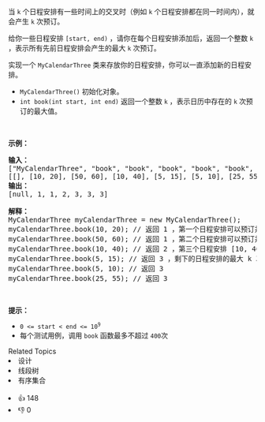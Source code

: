 <p>当 <code>k</code> 个日程安排有一些时间上的交叉时（例如 <code>k</code> 个日程安排都在同一时间内），就会产生 <code>k</code> 次预订。</p>

<p>给你一些日程安排 <code>[start, end)</code> ，请你在每个日程安排添加后，返回一个整数 <code>k</code> ，表示所有先前日程安排会产生的最大 <code>k</code> 次预订。</p>

<p>实现一个 <code>MyCalendarThree</code> 类来存放你的日程安排，你可以一直添加新的日程安排。</p>

<ul>
	<li><code>MyCalendarThree()</code> 初始化对象。</li>
	<li><code>int book(int start, int end)</code> 返回一个整数 <code>k</code> ，表示日历中存在的 <code>k</code> 次预订的最大值。</li>
</ul>

<p> </p>

<p><strong>示例：</strong></p>

<pre>
<strong>输入：</strong>
["MyCalendarThree", "book", "book", "book", "book", "book", "book"]
[[], [10, 20], [50, 60], [10, 40], [5, 15], [5, 10], [25, 55]]
<strong>输出：</strong>
[null, 1, 1, 2, 3, 3, 3]

<strong>解释：</strong>
MyCalendarThree myCalendarThree = new MyCalendarThree();
myCalendarThree.book(10, 20); // 返回 1 ，第一个日程安排可以预订并且不存在相交，所以最大 k 次预订是 1 次预订。
myCalendarThree.book(50, 60); // 返回 1 ，第二个日程安排可以预订并且不存在相交，所以最大 k 次预订是 1 次预订。
myCalendarThree.book(10, 40); // 返回 2 ，第三个日程安排 [10, 40) 与第一个日程安排相交，所以最大 k 次预订是 2 次预订。
myCalendarThree.book(5, 15); // 返回 3 ，剩下的日程安排的最大 k 次预订是 3 次预订。
myCalendarThree.book(5, 10); // 返回 3
myCalendarThree.book(25, 55); // 返回 3
</pre>

<p> </p>

<p><strong>提示：</strong></p>

<ul>
	<li><code>0 <= start < end <= 10<sup>9</sup></code></li>
	<li>每个测试用例，调用 <code>book</code> 函数最多不超过 <code>400</code>次</li>
</ul>
<div><div>Related Topics</div><div><li>设计</li><li>线段树</li><li>有序集合</li></div></div><br><div><li>👍 148</li><li>👎 0</li></div>